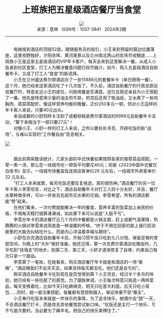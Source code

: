 # <center>上班族把五星级酒店餐厅当食堂</center>

<div align=center><img src="http://fslib.vip.qikan.cn/img.ashx?key=%d7%f7%d5%df%a3%ba%cd%f5%e6%ba%dc%b2"></div>

<center>来源：意林   ISSN号：1007-3841   2024年2期</center>

* * *

<br>　　电梯按到酒店的顶层52层，跟随服务员的指引，小王来到预留的窗边位置落座，这里视野独好，夕阳余晖、黄河美景以及兰州南北两山的宏伟尽收眼底……上班族小王是这家五星级酒店的VIP年卡客户，每天会来到这里解决一餐。从成人小饭桌到社区食堂，打工人为解决餐食问题已绞尽脑汁。如今，购入五星级酒店自助餐年卡，又成了打工人“食堂”的新选择。  
　　小王在兰州盛达希尔顿酒店办了一张15888元的套餐年卡（单日限用一餐）。这个月，她已经来这家酒店吃了十几次饭了。不久前，酒店自助餐厅的行政总厨巡视餐厅时，特意走近小王的座位，问她用餐是否满意。这位总厨还亲自为小王搭配了一餐。他先是特意用少量的油去煎牛排，煎完后还用了吸油纸，又水煮了一些鸡胸肉、蔬菜搭配虾。像这样营养均衡的晚餐，正价250多元一顿，但对小王這样的年卡客人来说，只要40元出头。  
　　来自成都的小舒同样关注到了成都棕榈泉费尔蒙酒店的9999元自助餐年卡活动，“算下来相当于一顿只要27元”！  
　　对像小王、小舒一样的打工人来说，之所以要处处寻觅、开辟吃饭的新“战场”，与难以实现的“工作餐自由”息息相关。

![](http://img.resource.qikan.cn/markvip/qkimages/yili/yili202402/yili20240221-1-l.jpg)

  
<br>　　据此前网易数读统计，几家头部的中式快餐如果按照各家的推荐菜品搭配，一荤一素一汤，那么在一线城市吃一顿饭平均要花40元；另据《2023中国中式餐饮白皮书》显示，一线城市快餐盖饭连锁店客单价29 元左右，一线城市外卖客单价32 元左右。  
　　“打工人本来就累，每天吃饭还要反复挑选，真的很伤神。”酒店餐厅的另一位年卡客人李雯坦言，对比之下，酒店自助餐年卡对打工人则十分友好，并且，餐厅水果种类多样，可以一并省去在超市买水果的花销。李雯希望，所有的酒店都能“卷”起来。  
　　在他们看来，一次付费就能解决一年的餐食，营养丰富的饭菜加上亲民的价格，不用每天精打细算凑满减，如此算下来可以说是“入股不亏”。  
　　李雯办年卡的酒店餐厅近几个月的中餐都是火锅主题，赶上成都气温骤降，热腾腾的火锅对李雯来说简直是一种温暖的呼唤，“终于不用在回家的路上强行启动疲惫的大脑去纠结吃什么，而是内心洋溢着幸福与期待”。  
　　小舒在办完酒店自助餐年卡后，开始习惯午饭只吃到七八分饱，保留足够的胃部空间，为晚上的“大补”做好准备。她还记得，第一次去费尔蒙酒店吃晚饭时，几乎吃到“扶墙走”的地步。到第二天、第三天，小舒才逐渐恢复了自律，约束自己每次只拿一个甜品。  
　　李雯算了一笔账，在她看来，购买酒店餐厅年卡就是和酒店的一场“豪赌”，“酒店赌我们不会天天去，如果坚持每天都去吃，他们还是会亏的”。  
　　购买酒店自助餐年卡吃到现在是否觉得划算？小王坦言，经过半个多月的体验，她已经有一些吃腻了的感觉。为了摆脱单调，小王每次特意只挑选一两样菜品，每天变换着吃，比如今天只吃麻辣烫，明天只吃意大利面，后天只吃小笼包……同时，她一直注重搭配，每餐都有意控制摄入，保证体重不受“暴击”。  
　　小王奉行吃饭本来就是一件快乐的事情，为了追寻快乐，她偶尔会“翘”一天，不去酒店餐厅打卡，而是改去其他餐馆尝试新口味。“吃饭还是主打一个快乐，亏不亏是次要的，没必要为了薅羊毛，把自己的快乐束缚住了。”

